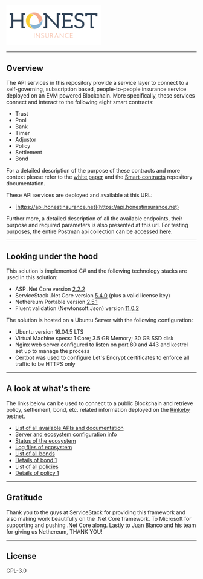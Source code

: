 [<img src="https://github.com/HonestInsurance/Resources/blob/master/branding/HonestInsurance-hor-blue.png?raw=true" width="250">](https://www.honestinsurance.net)

-----------------------

## Overview

The API services in this repository provide a service layer to connect to a self-governing, subscription based, people-to-people insurance service deployed on an EVM powered Blockchain. More specifically, these services connect and interact to the following eight smart contracts:
* Trust
* Pool
* Bank
* Timer
* Adjustor 
* Policy
* Settlement
* Bond

For a detailed description of the purpose of these contracts and more context please refer to the [white paper](https://github.com/HonestInsurance/Resources/blob/master/research/WhitePaper-HonestInsurance.pdf?raw=true) and the [Smart-contracts](https://github.com/HonestInsurance/Smart-Contracts) repository documentation.

These API services are deployed and available at this URL:
* [https://api.honestinsurance.net](https://api.honestinsurance.net)

Further more, a detailed description of all the available endpoints, their purpose and required parameters is also presented at this url.
For testing purposes, the entire Postman api collection can be accessed [here](https://postman.honestinsurance.net).

-----------------------

## Looking under the hood

This solution is implemented C# and the following technology stacks are used in this solution:
* ASP .Net Core version [2.2.2](https://www.nuget.org/packages/Microsoft.AspNetCore.All)
* ServiceStack .Net Core version [5.4.0](https://www.nuget.org/packages/ServiceStack.Core) (plus a valid license key)
* Nethereum Portable version [2.5.1](https://www.nuget.org/packages/Nethereum.Portable)
* Fluent validation (Newtonsoft.Json) version [11.0.2](https://www.nuget.org/packages/Newtonsoft.Json)

The solution is hosted on a Ubuntu Server with the following configuration:
* Ubuntu version 16.04.5 LTS
* Virtual Machine specs: 1 Core; 3.5 GB Memory; 30 GB SSD disk
* Nginx web server configured to listen on port 80 and 443 and kestrel set up to manage the process
* Certbot was used to configure Let's Encrypt certificates to enforce all traffic to be HTTPS only

-----------------------

## A look at what's there

The links below can be used to connect to a public Blockchain and retrieve policy, settlement, bond, etc. related information deployed on the [Rinkeby](https://rinkeby.etherscan.io) testnet.
* [List of all available APIs and documentation](https://api.honestinsurance.net)
* [Server and ecosystem configuration info](https://api.honestinsurance.net/config)
* [Status of the ecosystem](https://api.honestinsurance.net/ecosystem/status?ContractAdr=0x13014a77f51847b803cc0327a12ff06cb55f6d11)
* [Log files of ecosystem](https://api.honestinsurance.net/ecosystem/logs?ContractAdr=0x13014a77f51847b803cc0327a12ff06cb55f6d11)
* [List of all bonds](https://api.honestinsurance.net/bond/list?ContractAdr=0x13014a77f51847b803cc0327a12ff06cb55f6d11)
* [Details of bond 1](https://api.honestinsurance.net/bond?ContractAdr=0x13014a77f51847b803cc0327a12ff06cb55f6d11&Idx=1)
* [List of all policies](https://api.honestinsurance.net/policy/list?ContractAdr=0x13014a77f51847b803cc0327a12ff06cb55f6d11)
* [Details of policy 1](https://api.honestinsurance.net/policy?ContractAdr=0x13014a77f51847b803cc0327a12ff06cb55f6d11&Idx=1)

-----------------------

## Gratitude

Thank you to the guys at ServiceStack for providing this framework and also making work beautifully on the .Net Core framework. To Microsoft for supporting and pushing .Net Core along. Lastly to Juan Blanco and his team for giving us Nethereum, THANK YOU!

-----------------------

## License

GPL-3.0